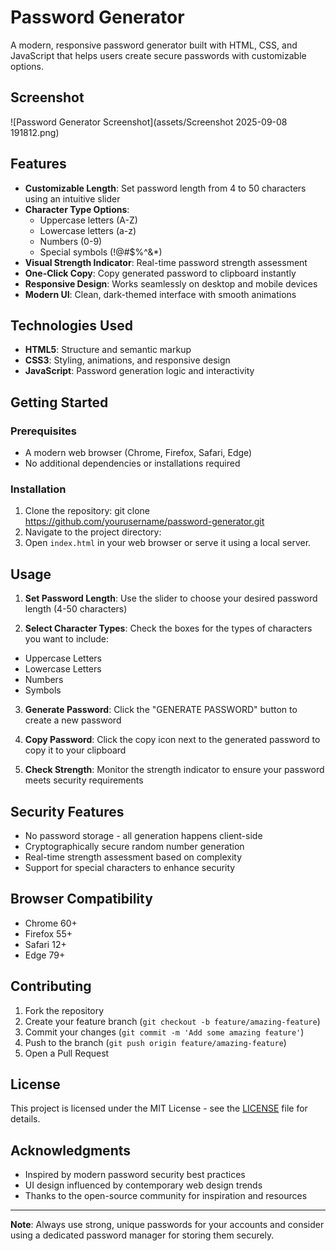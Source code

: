 # Password Generator

A modern, responsive password generator built with HTML, CSS, and JavaScript that helps users create secure passwords with customizable options.

## Screenshot

![Password Generator Screenshot](assets/Screenshot 2025-09-08 191812.png)


## Features

- **Customizable Length**: Set password length from 4 to 50 characters using an intuitive slider
- **Character Type Options**:
  - Uppercase letters (A-Z)
  - Lowercase letters (a-z)
  - Numbers (0-9)
  - Special symbols (!@#$%^&*)
- **Visual Strength Indicator**: Real-time password strength assessment
- **One-Click Copy**: Copy generated password to clipboard instantly
- **Responsive Design**: Works seamlessly on desktop and mobile devices
- **Modern UI**: Clean, dark-themed interface with smooth animations

## Technologies Used

- **HTML5**: Structure and semantic markup
- **CSS3**: Styling, animations, and responsive design
- **JavaScript**: Password generation logic and interactivity

## Getting Started

### Prerequisites

- A modern web browser (Chrome, Firefox, Safari, Edge)
- No additional dependencies or installations required

### Installation

1. Clone the repository:
   git clone https://github.com/yourusername/password-generator.git
2. Navigate to the project directory:
3. Open `index.html` in your web browser or serve it using a local server.

## Usage

1. **Set Password Length**: Use the slider to choose your desired password length (4-50 characters)

2. **Select Character Types**: Check the boxes for the types of characters you want to include:
- Uppercase Letters
- Lowercase Letters
- Numbers
- Symbols

3. **Generate Password**: Click the "GENERATE PASSWORD" button to create a new password

4. **Copy Password**: Click the copy icon next to the generated password to copy it to your clipboard

5. **Check Strength**: Monitor the strength indicator to ensure your password meets security requirements


## Security Features

- No password storage - all generation happens client-side
- Cryptographically secure random number generation
- Real-time strength assessment based on complexity
- Support for special characters to enhance security

## Browser Compatibility

- Chrome 60+
- Firefox 55+
- Safari 12+
- Edge 79+

## Contributing

1. Fork the repository
2. Create your feature branch (`git checkout -b feature/amazing-feature`)
3. Commit your changes (`git commit -m 'Add some amazing feature'`)
4. Push to the branch (`git push origin feature/amazing-feature`)
5. Open a Pull Request

## License

This project is licensed under the MIT License - see the [LICENSE](LICENSE) file for details.

## Acknowledgments

- Inspired by modern password security best practices
- UI design influenced by contemporary web design trends
- Thanks to the open-source community for inspiration and resources

---

**Note**: Always use strong, unique passwords for your accounts and consider using a dedicated password manager for storing them securely.




